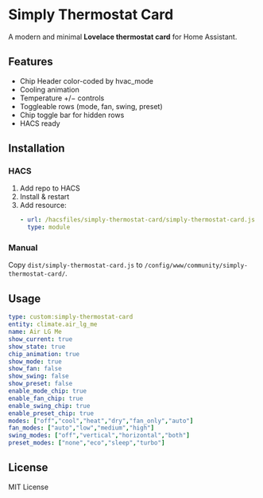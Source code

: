 # Simply Thermostat Card

A modern and minimal **Lovelace thermostat card** for Home Assistant.

## Features
- Chip Header color-coded by hvac_mode
- Cooling animation
- Temperature +/− controls
- Toggleable rows (mode, fan, swing, preset)
- Chip toggle bar for hidden rows
- HACS ready

## Installation
### HACS
1. Add repo to HACS
2. Install & restart
3. Add resource:
   ```yaml
   - url: /hacsfiles/simply-thermostat-card/simply-thermostat-card.js
     type: module
   ```

### Manual
Copy `dist/simply-thermostat-card.js` to `/config/www/community/simply-thermostat-card/`.

## Usage
```yaml
type: custom:simply-thermostat-card
entity: climate.air_lg_me
name: Air LG Me
show_current: true
show_state: true
chip_animation: true
show_mode: true
show_fan: false
show_swing: false
show_preset: false
enable_mode_chip: true
enable_fan_chip: true
enable_swing_chip: true
enable_preset_chip: true
modes: ["off","cool","heat","dry","fan_only","auto"]
fan_modes: ["auto","low","medium","high"]
swing_modes: ["off","vertical","horizontal","both"]
preset_modes: ["none","eco","sleep","turbo"]
```

## License
MIT License
